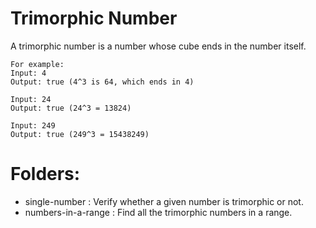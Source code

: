 # Trimorphic Number
A trimorphic number is a number whose cube ends in the number itself. 

```
For example:
Input: 4
Output: true (4^3 is 64, which ends in 4)

Input: 24
Output: true (24^3 = 13824)

Input: 249
Output: true (249^3 = 15438249)
```

# Folders:

* single-number : Verify whether a given number is trimorphic or not.
* numbers-in-a-range : Find all the trimorphic numbers in a range.